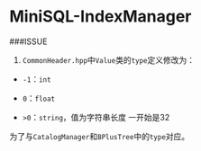 # MiniSQL-IndexManager

###ISSUE

1. `CommonHeader.hpp`中`Value`类的`type`定义修改为：

  - `-1`：`int`

  - `0`：`float`

  - `>0`：`string`，值为字符串长度 一开始是32

  为了与`CatalogManager`和`BPlusTree`中的`type`对应。
  
